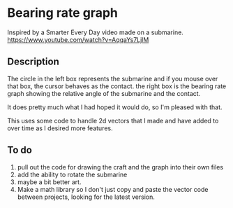 # Bearing rate graph
Inspired by a Smarter Every Day video made on a submarine. https://www.youtube.com/watch?v=AqqaYs7LjlM

## Description
The circle in the left box represents the submarine and if you mouse over that box, the cursor behaves as the contact. the right box is the bearing rate graph showing the relative angle of the submarine and the contact.

It does pretty much what I had hoped it would do, so I'm pleased with that.

This uses some code to handle 2d vectors that I made and have added to over time as I desired more features.

## To do
1. pull out the code for drawing the craft and the graph into their own files
2. add the ability to rotate the submarine
3. maybe a bit better art.
4. Make a math library so I don't just copy and paste the vector code between projects, looking for the latest version.